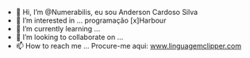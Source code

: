 - 👋 Hi, I’m @Numerabilis, eu sou Anderson Cardoso Silva
- 👀 I’m interested in ... programação [x]Harbour
- 🌱 I’m currently learning ... 
- 💞️ I’m looking to collaborate on ... 
- 📫 How to reach me ... Procure-me aqui: www.linguagemclipper.com

<!---
Numerabilis/Numerabilis is a ✨ special ✨ repository because its `README.md` (this file) appears on your GitHub profile.
You can click the Preview link to take a look at your changes.
--->

